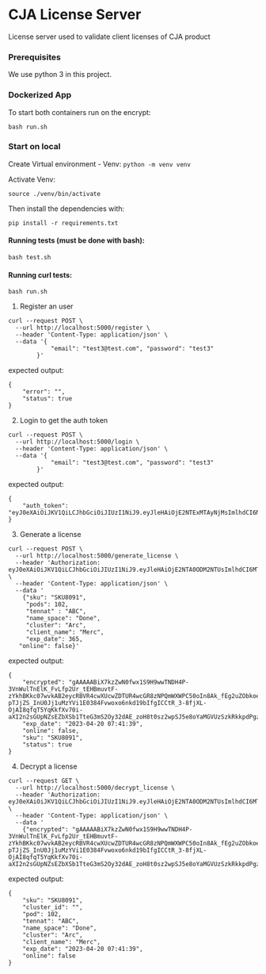 # CJA License Server

License server used to validate client licenses of CJA product

### Prerequisites

We use python 3 in this project.

### Dockerized App

To start both containers run on the encrypt:

`bash run.sh`

### Start on local

Create Virtual environment - Venv:
`python -m venv venv`

Activate Venv:

`source ./venv/bin/activate`

Then install the dependencies with:

`pip install -r requirements.txt`

#### Running tests (must be done with bash):

`bash test.sh`

#### Running curl tests:

`bash run.sh`


1. Register an user
```
curl --request POST \
  --url http://localhost:5000/register \
  --header 'Content-Type: application/json' \
  --data '{
            "email": "test3@test.com", "password": "test3"
        }'
```
expected output:

```
{
	"error": "",
	"status": true
}
```

2. Login to get the auth token

```
curl --request POST \
  --url http://localhost:5000/login \
  --header 'Content-Type: application/json' \
  --data '{
            "email": "test3@test.com", "password": "test3"
        }'
```

expected output:

```
{
	"auth_token": "eyJ0eXAiOiJKV1QiLCJhbGciOiJIUzI1NiJ9.eyJleHAiOjE2NTExMTAyNjMsImlhdCI6MTY1MTA2NzA2Mywic3ViIjoidGVzdDNAdGVzdC5jb20ifQ.q5bR2CoQ_RzsEvDCTMxAMmDRMpvLyWcg5XGeLJG1GNo"
}
```

3. Generate a license

```
curl --request POST \
  --url http://localhost:5000/generate_license \
  --header 'Authorization: eyJ0eXAiOiJKV1QiLCJhbGciOiJIUzI1NiJ9.eyJleHAiOjE2NTA0ODM2NTUsImlhdCI6MTY1MDQ0MDQ1NSwic3ViIjoidGVzdDNAdGVzdC5jb20ifQ.tgFjL3ZS6n4rAB4GXSgXqm75wPGCoXgtE6pAi6r3w5E' \
  --header 'Content-Type: application/json' \
  --data '
	{"sku": "SKU8091",
	 "pods": 102,
	 "tennat" : "ABC",
	 "name_space": "Done",
	 "cluster": "Arc",
	 "client_name": "Merc", 
	 "exp_date": 365,
   "online": false}'
```

expected output:

```
{
	"encrypted": "gAAAAABiX7kzZwN0fwx1S9H9wwTNDH4P-3VnWulTnElK_FvLfp2Ur_tEHBmuvtF-zYkhBKkc07wvkAB2eycRBVR4cwXUcwZDTUR4wcGR8zNPQmWXWPC50oIn8Ak_fEg2uZObkoeq7XluU9BHapVAp-pTJjZS_InU0Jj1uMzYVi1E0384Fvwoxo6nkd19bIfgICCtR_3-8fjXL-OjAI8qfqT5YqKkfXv70i-aXI2n2sGUpNZsEZbXSb1TteG3mS2Oy32dAE_zoH8t0sz2wpSJ5e8oYaMGVUzSzkRkkpdPgzUc_oj0oiXc17TxePfvyJIzEeKglSoUXIKr",
	"exp_date": "2023-04-20 07:41:39",
	"online": false,
	"sku": "SKU8091",
	"status": true
}
```

4.  Decrypt a license

```
curl --request GET \
  --url http://localhost:5000/decrypt_license \
  --header 'Authorization: eyJ0eXAiOiJKV1QiLCJhbGciOiJIUzI1NiJ9.eyJleHAiOjE2NTA0ODM2NTUsImlhdCI6MTY1MDQ0MDQ1NSwic3ViIjoidGVzdDNAdGVzdC5jb20ifQ.tgFjL3ZS6n4rAB4GXSgXqm75wPGCoXgtE6pAi6r3w5E' \
  --header 'Content-Type: application/json' \
  --data '
	{"encrypted": "gAAAAABiX7kzZwN0fwx1S9H9wwTNDH4P-3VnWulTnElK_FvLfp2Ur_tEHBmuvtF-zYkhBKkc07wvkAB2eycRBVR4cwXUcwZDTUR4wcGR8zNPQmWXWPC50oIn8Ak_fEg2uZObkoeq7XluU9BHapVAp-pTJjZS_InU0Jj1uMzYVi1E0384Fvwoxo6nkd19bIfgICCtR_3-8fjXL-OjAI8qfqT5YqKkfXv70i-aXI2n2sGUpNZsEZbXSb1TteG3mS2Oy32dAE_zoH8t0sz2wpSJ5e8oYaMGVUzSzkRkkpdPgzUc_oj0oiXc17TxePfvyJIzEeKglSoUXIKr"}'
```

expected output:

```
{
	"sku": "SKU8091",
	"cluster_id": "",
	"pod": 102,
	"tennat": "ABC",
	"name_space": "Done",
	"cluster": "Arc",
	"client_name": "Merc",
	"exp_date": "2023-04-20 07:41:39",
	"online": false
}
```